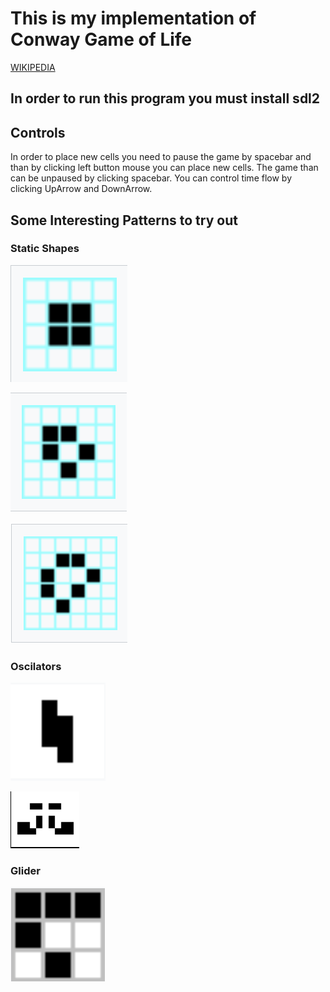 # This is my implementation of Conway Game of Life

[WIKIPEDIA](https://en.wikipedia.org/wiki/Conway%27s_Game_of_Life)

## In order to run this program you must install sdl2

## Controls

In order to place new cells you need to pause the game by spacebar and than by clicking left button mouse you can place new cells.
The game than can be unpaused by clicking spacebar. You can control time flow by clicking UpArrow and DownArrow.

## Some Interesting Patterns to try out

### Static Shapes

![1](./patterns/1.png)

![1](./patterns/2.png)

![1](./patterns/3.png)

### Oscilators

![1](./patterns/4.png)

![1](./patterns/5.png)


### Glider

![1](./patterns/6.png)
